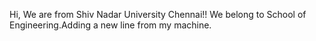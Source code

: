 Hi, We are from Shiv Nadar University Chennai!!
We belong to School of Engineering.Adding a new line from my machine.
